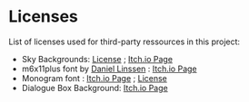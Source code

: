 # Licenses

List of licenses used for third-party ressources in this project:

- Sky Backgrounds: [License](https://craftpix.net/file-licenses/) ; [Itch.io Page](https://free-game-assets.itch.io/free-sky-with-clouds-background-pixel-art-set)
- m6x11plus font by [Daniel Linssen](https://managore.itch.io/) : [Itch.io Page](https://managore.itch.io/m6x11)
- Monogram font : [Itch.io Page](https://datagoblin.itch.io/monogram) ; [License](https://creativecommons.org/publicdomain/zero/1.0/)
- Dialogue Box Background: [Itch.io Page](https://2bitcrook.itch.io/gameboy-dialogue-frames)